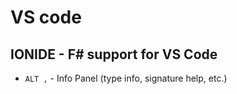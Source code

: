 # VS code


## IONIDE  - F# support for VS Code

- `ALT ,` - Info Panel (type info, signature help, etc.)
